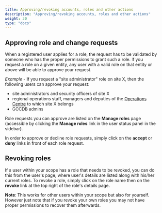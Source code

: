 ```yaml
---
title: Approving/revoking accounts, roles and other actions
description: "Approving/revoking accounts, roles and other actions"
weight: 30
type: "docs"
---
```


## Approving role and change requests

When a registered user applies for a role, the request has to be validated by
someone who has the proper permissions to grant such a role. If you request a
role on a given entity, any user with a valid role on that entity or above will
be able to approve your request.

*Example* - If you request a "site administrator" role on site X, then the
following users can approve your request:

- site administrators and security officers of site X
- regional operations staff, managers and deputies of the
[Operations Centre](https://confluence.egi.eu/display/EGIG/Operations+Centre)
to which site X belongs
- GOCDB admins

Role requests you can approve are listed on the **Manage roles** page (accessible
by clicking the **Manage roles** link in the user status panel in the sidebar).

In order to approve or decline role requests, simply click on the **accept** or
**deny** links in front of each role request.

## Revoking roles

If a user within your scope has a role that needs to be revoked, you can do this
from the user's page, where user's details are listed along with his/her current
roles. To revoke a role, simply click on the role name then on the **revoke**
link at the top right of the role's details page.

**Note**: This works for other users within your scope but also for yourself.
However just note that if you revoke your own roles you may not have proper
permissions to recover them afterwards.
